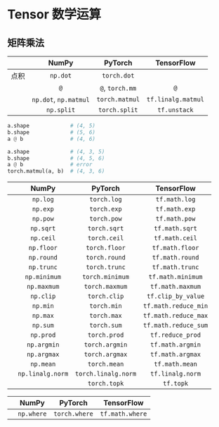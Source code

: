# Tensor 数学运算

## 矩阵乘法

||NumPy|PyTorch|TensorFlow|
|:-:|:-:|:-:|:-:|
|点积|`np.dot`|`torch.dot`||
||`@`|`@`, `torch.mm`|`@`|
||`np.dot`, `np.matmul`|`torch.matmul`|`tf.linalg.matmul`|
||`np.split`|`torch.split`|`tf.unstack`|

```python
a.shape             # (4, 5)
b.shape             # (5, 6)
a @ b               # (4, 6)

a.shape             # (4, 3, 5)
b.shape             # (4, 5, 6)
a @ b               # error
torch.matmul(a, b)  # (4, 3, 6)
```


||NumPy|PyTorch|TensorFlow|
|:-:|:-:|:-:|:-:|
||`np.log`|`torch.log`|`tf.math.log`|
||`np.exp`|`torch.exp`|`tf.math.exp`|
||`np.pow`|`torch.pow`|`tf.math.pow`|
||`np.sqrt`|`torch.sqrt`|`tf.math.sqrt`|
||`np.ceil`|`torch.ceil`|`tf.math.ceil`|
||`np.floor`|`torch.floor`|`tf.math.floor`|
||`np.round`|`torch.round`|`tf.math.round`|
||`np.trunc`|`torch.trunc`|`tf.math.trunc`|
||`np.minimum`|`torch.minimum`|`tf.math.minimum`|
||`np.maxmum`|`torch.maxmum`|`tf.math.maxmum`|
||`np.clip`|`torch.clip`|`tf.clip_by_value`|
||`np.min`|`torch.min`|`tf.math.reduce_min`|
||`np.max`|`torch.max`|`tf.math.reduce_max`|
||`np.sum`|`torch.sum`|`tf.math.reduce_sum`|
||`np.prod`|`torch.prod`|`tf.reduce_prod`|
||`np.argmin`|`torch.argmin`|`tf.math.argmin`|
||`np.argmax`|`torch.argmax`|`tf.math.argmax`|
||`np.mean`|`torch.mean`|`tf.math.mean`|
||`np.linalg.norm`|`torch.linalg.norm`|`tf.linalg.norm`|
|||`torch.topk`|`tf.topk`|


||NumPy|PyTorch|TensorFlow|
|:-:|:-:|:-:|:-:|
||`np.where`|`torch.where`|`tf.math.where`|
